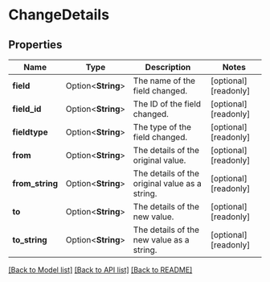 # ChangeDetails

## Properties

Name | Type | Description | Notes
------------ | ------------- | ------------- | -------------
**field** | Option<**String**> | The name of the field changed. | [optional][readonly]
**field_id** | Option<**String**> | The ID of the field changed. | [optional][readonly]
**fieldtype** | Option<**String**> | The type of the field changed. | [optional][readonly]
**from** | Option<**String**> | The details of the original value. | [optional][readonly]
**from_string** | Option<**String**> | The details of the original value as a string. | [optional][readonly]
**to** | Option<**String**> | The details of the new value. | [optional][readonly]
**to_string** | Option<**String**> | The details of the new value as a string. | [optional][readonly]

[[Back to Model list]](../README.md#documentation-for-models) [[Back to API list]](../README.md#documentation-for-api-endpoints) [[Back to README]](../README.md)


